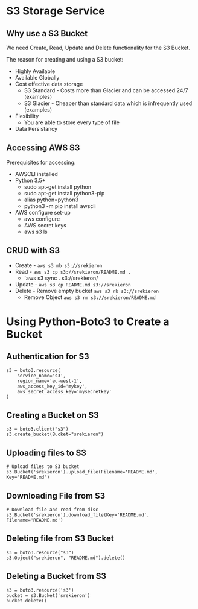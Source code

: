 # S3 Storage Service

## Why use a S3 Bucket
We need Create, Read, Update and Delete functionality for the S3 Bucket.

The reason for creating and using a S3 bucket:
 - Highly Available
 - Available Globally
 - Cost effective data storage
    - S3 Standard - Costs more than Glacier and can be accessed 24/7 (examples)
    - S3 Glacier - Cheaper than standard data which is infrequently used (examples)
 - Flexibility
    - You are able to store every type of file 
 - Data Persistancy

## Accessing AWS S3
Prerequisites for accessing:
- AWSCLI installed
- Python 3.5+
  - sudo apt-get install python
  - sudo apt-get install python3-pip
  - alias python=python3
  - python3 -m pip install awscli
- AWS configure set-up
    - aws configure
    - AWS secret keys
    - aws s3 ls

## CRUD with S3
- Create - `aws s3 mb s3://srekieron`
- Read - `aws s3 cp s3://srekieron/README.md . `
    - `aws s3 sync . s3://srekieron/
- Update - `aws s3 cp README.md s3://srekieron`
- Delete - Remove empty bucket `aws s3 rb s3://srekieron`
    - Remove Object `aws s3 rm s3://srekieron/README.md`

# Using Python-Boto3 to Create a Bucket
## Authentication for S3
```
s3 = boto3.resource(
    service_name='s3',
    region_name='eu-west-1',
    aws_access_key_id='mykey',
    aws_secret_access_key='mysecretkey'
)
```

## Creating a Bucket on S3
```
s3 = boto3.client("s3")
s3.create_bucket(Bucket="srekieron")
```
## Uploading files to S3
```
# Upload files to S3 bucket
s3.Bucket('srekieron').upload_file(Filename='README.md', Key='README.md')
```

## Downloading File from S3
```
# Download file and read from disc
s3.Bucket('srekieron').download_file(Key='README.md', Filename='README.md')
```

## Deleting file from S3 Bucket
```
s3 = boto3.resource("s3")
s3.Object("srekieron", "README.md").delete()
```
## Deleting a Bucket from S3
```
s3 = boto3.resource('s3')
bucket = s3.Bucket('srekieron')
bucket.delete()
```

